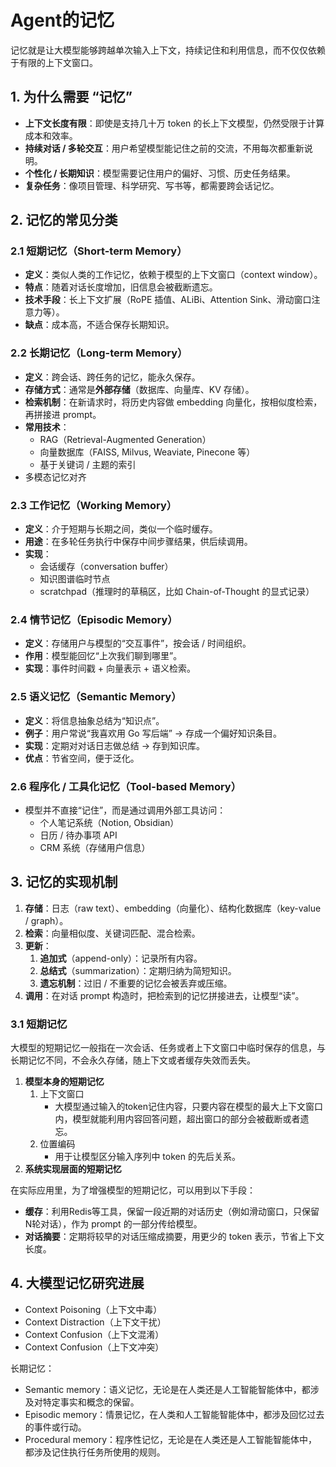 # Agent的记忆

记忆就是让大模型能够跨越单次输入上下文，持续记住和利用信息，而不仅仅依赖于有限的上下文窗口。

## 1. 为什么需要 “记忆”

- **上下文长度有限**：即使是支持几十万 token 的长上下文模型，仍然受限于计算成本和效率。
- **持续对话 / 多轮交互**：用户希望模型能记住之前的交流，不用每次都重新说明。
- **个性化 / 长期知识**：模型需要记住用户的偏好、习惯、历史任务结果。
- **复杂任务**：像项目管理、科学研究、写书等，都需要跨会话记忆。

## 2. 记忆的常见分类

### 2.1 短期记忆（Short-term Memory）

- **定义**：类似人类的工作记忆，依赖于模型的上下文窗口（context window）。
- **特点**：随着对话长度增加，旧信息会被截断遗忘。
- **技术手段**：长上下文扩展（RoPE 插值、ALiBi、Attention Sink、滑动窗口注意力等）。
- **缺点**：成本高，不适合保存长期知识。

### 2.2 长期记忆（Long-term Memory）

- **定义**：跨会话、跨任务的记忆，能永久保存。
- **存储方式**：通常是**外部存储**（数据库、向量库、KV 存储）。
- **检索机制**：在新请求时，将历史内容做 embedding 向量化，按相似度检索，再拼接进 prompt。
- **常用技术**：
  - RAG（Retrieval-Augmented Generation）
  - 向量数据库（FAISS, Milvus, Weaviate, Pinecone 等）
  - 基于关键词 / 主题的索引
- 多模态记忆对齐

### 2.3 工作记忆（Working Memory）

- **定义**：介于短期与长期之间，类似一个临时缓存。
- **用途**：在多轮任务执行中保存中间步骤结果，供后续调用。
- **实现**：
  - 会话缓存（conversation buffer）
  - 知识图谱临时节点
  - scratchpad（推理时的草稿区，比如 Chain-of-Thought 的显式记录）

### 2.4 情节记忆（Episodic Memory）

- **定义**：存储用户与模型的“交互事件”，按会话 / 时间组织。
- **作用**：模型能回忆“上次我们聊到哪里”。
- **实现**：事件时间戳 + 向量表示 + 语义检索。

### 2.5 语义记忆（Semantic Memory）

- **定义**：将信息抽象总结为“知识点”。
- **例子**：用户常说“我喜欢用 Go 写后端” → 存成一个偏好知识条目。
- **实现**：定期对对话日志做总结 → 存到知识库。
- **优点**：节省空间，便于泛化。

### 2.6 程序化 / 工具化记忆（Tool-based Memory）

- 模型并不直接“记住”，而是通过调用外部工具访问：
  - 个人笔记系统（Notion, Obsidian）
  - 日历 / 待办事项 API
  - CRM 系统（存储用户信息）

##  3. 记忆的实现机制

1. **存储**：日志（raw text）、embedding（向量化）、结构化数据库（key-value / graph）。
2. **检索**：向量相似度、关键词匹配、混合检索。
3. **更新**：
   1. **追加式**（append-only）：记录所有内容。
   2. **总结式**（summarization）：定期归纳为简短知识。
   3. **遗忘机制**：过旧 / 不重要的记忆会被丢弃或压缩。
4. **调用**：在对话 prompt 构造时，把检索到的记忆拼接进去，让模型“读”。

### 3.1 短期记忆 

大模型的短期记忆一般指在一次会话、任务或者上下文窗口中临时保存的信息，与长期记忆不同，不会永久存储，随上下文或者缓存失效而丢失。

1. **模型本身的短期记忆**
   1. 上下文窗口
      -   大模型通过输入的token记住内容，只要内容在模型的最大上下文窗口内，模型就能利用内容回答问题，超出窗口的部分会被截断或者遗忘。
   2. 位置编码
      -   用于让模型区分输入序列中 token 的先后关系。
2. **系统实现层面的短期记忆**

在实际应用里，为了增强模型的短期记忆，可以用到以下手段：

- **缓存**：利用Redis等工具，保留一段近期的对话历史（例如滑动窗口，只保留N轮对话），作为 prompt 的一部分传给模型。
- **对话摘要**：定期将较早的对话压缩成摘要，用更少的 token 表示，节省上下文长度。

##  4. 大模型记忆研究进展

- Context Poisoning（上下文中毒）
- Context Distraction（上下文干扰）
- Context Confusion（上下文混淆）
- Context Confusion（上下文冲突）

长期记忆：

- Semantic memory：语义记忆，无论是在人类还是人工智能智能体中，都涉及对特定事实和概念的保留。
- Episodic memory：情景记忆，在人类和人工智能智能体中，都涉及回忆过去的事件或行动。
- Procedural memory：程序性记忆，无论是在人类还是人工智能智能体中，都涉及记住执行任务所使用的规则。
